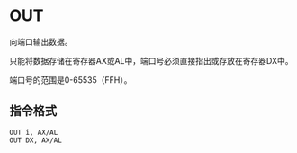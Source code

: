 # OUT

向端口输出数据。

只能将数据存储在寄存器AX或AL中，端口号必须直接指出或存放在寄存器DX中。

端口号的范围是0-65535（FFH）。

## 指令格式
```
OUT i, AX/AL
OUT DX, AX/AL
```